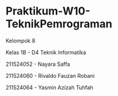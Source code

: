 # Praktikum-W10-TeknikPemrograman

Kelompok 8

Kelas 1B - D4 Teknik Informatika

211524052 - Nayara Saffa

211524060 - Rivaldo Fauzan Robani

211524064 - Yasmin Azizah Tuhfah
